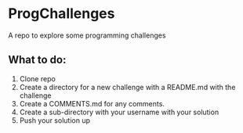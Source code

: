 # ProgChallenges
A repo to explore some programming challenges

## What to do:
1. Clone repo
1. Create a directory for a new challenge with a README.md with the challenge
1. Create a COMMENTS.md for any comments.
1. Create a sub-directory with your username with your solution
1. Push your solution up
